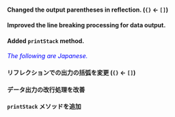 #### Changed the output parentheses in reflection. (`{}` <- `[]`)
#### Improved the line breaking processing for data output.
#### Added `printStack` method.

<font color="blue">*The following are Japanese.*</font>

#### リフレクションでの出力の括弧を変更 (`{}` ← `[]`)
#### データ出力の改行処理を改善
#### `printStack` メソッドを追加

